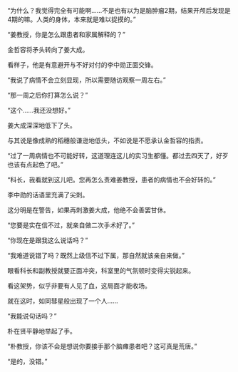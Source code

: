 “为什么？我觉得完全有可能啊……不是也有以为是脑肿瘤2期，结果开颅后发现是4期的嘛。人类的身体，本来就是难以捉摸的。”

“姜教授，你是怎么跟患者和家属解释的？”

金哲容将矛头转向了姜大成。

看样子，他是有意避开与不好对付的李中勋正面交锋。

“我说了病情不会立刻显现，所以需要随访观察一周左右。”

“那一周之后你打算怎么说？”

“这个……我还没想好。”

姜大成深深地低下了头。

与其说是像成熟的稻穗般谦逊地低头，不如说是不愿承认金哲容的指责。

“过了一周病情也不可能好转，这道理连这儿的实习生都懂。都过去四天了，好歹也该有点起色了吧。”

“科长，我看就到这儿吧。您再怎么责难姜教授，患者的病情也不会好转的。”

李中勋的话语里充满了尖刺。

这分明是在警告，如果再刺激姜大成，他绝不会善罢甘休。

“您要是实在信不过，就亲自做二次手术好了。”

“你现在是跟我这么说话吗？”

“我难道说错了吗？既然上级信不过下属，那自然就该亲自来做。”

眼看科长和副教授就要正面冲突，科室里的气氛顿时变得尖锐起来。

看这架势，似乎非要有人见了血，这局面才能收场。

就在这时，如同彗星般出现了一个人……

“我能说句话吗？”

朴在贤平静地举起了手。

“朴教授，你该不会是想说你要接手那个脑瘫患者吧？这可真是荒唐。”

“是的，没错。”